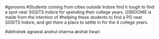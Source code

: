 #gsrooms
#Students coming from cities outside Indore find it tough to find a spot near SGSITS Indore for spending their college years. GSROOMS is made from the intention of #helping these students to find a PG near SGSITS Indore, and get them a place to settle in for the 4 college years.

#abhishek agrawal anshul sharma akshat tiwari
